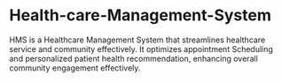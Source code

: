 # Health-care-Management-System
HMS is a Healthcare Management System that streamlines healthcare service and community effectively. It optimizes appointment Scheduling and personalized patient health recommendation, enhancing overall community engagement effectively.
